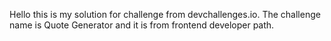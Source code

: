 Hello this is my solution for challenge from devchallenges.io. The challenge name is Quote Generator and it is from frontend developer path.
